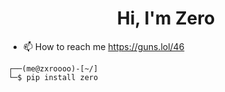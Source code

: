 <h1 align="center">Hi, I'm Zero</h1>



- 📫 How to reach me 
 https://guns.lol/46


```
┌──(me@zxroooo)-[~/]
└─$ pip install zero 
```
